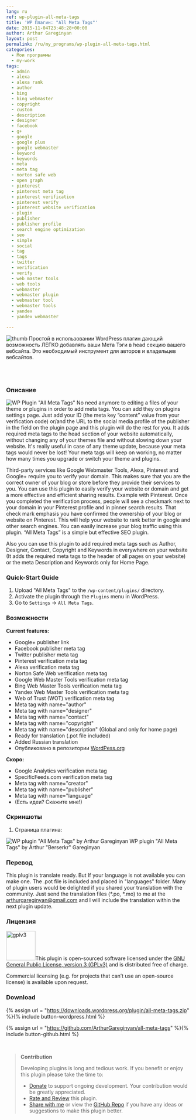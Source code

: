 ```yaml
---
lang: ru
ref: wp-plugin-all-meta-tags
title: 'WP Плагин: "All Meta Tags"'
date: 2015-11-04T23:48:28+00:00
author: Arthur Gareginyan
layout: post
permalink: /ru/my_programs/wp-plugin-all-meta-tags.html
categories:
  - Мои программы
  - my-work
tags:
  - admin
  - alexa
  - alexa rank
  - author
  - bing
  - bing webmaster
  - copyright
  - custom
  - description
  - designer
  - facebook
  - g+
  - google
  - google plus
  - google webmaster
  - keyword
  - keywords
  - meta
  - meta tag
  - norton safe web
  - open graph
  - pinterest
  - pinterest meta tag
  - pinterest verification
  - pinterest verify
  - pinterest website verification
  - plugin
  - publisher
  - publisher profile
  - search engine optimization
  - seo
  - simple
  - social
  - tag
  - tags
  - twitter
  - verification
  - verify
  - web master tools
  - web tools
  - webmaster
  - webmaster plugin
  - webmaster tool
  - webmaster tools
  - yandex
  - yandex webmaster

---
```


![thumb](/images/all-meta-tags/icon.png)
Простой в использовании WordPress плагин дающий возможность ЛЕГКО добавлять ваши Мета Тэги в head секцию вашего вебсайта. Это необходимый инструмент для авторов и владельцев вебсайтов.

<br><br>

### Описание

<img src="/images/all-meta-tags/banner.png" alt="WP Plugin &quot;All Meta Tags&quot;" />
No need anymore to editing a files of your theme or plugins in order to add meta tags. You can add they on plugins settings page. Just add your ID (the meta key “content” value from your verification code) or/and the URL to the social media profile of the publisher in the field on the plugin page and this plugin will do the rest for you. It adds required meta tags to the head section of your website automatically, without changing any of your themes file and without slowing down your website. It's really useful in case of any theme update, because your meta tags would never be lost! Your meta tags will keep on working, no matter how many times you upgrade or switch your theme and plugins.

Third-party services like Google Webmaster Tools, Alexa, Pinterest and Google+ require you to verify your domain. This makes sure that you are the correct owner of your blog or store before they provide their services to you. You can use this plugin to easily verify your website or domain and get a more effective and efficient sharing results. Example with Pinterest. Once you completed the verification process, people will see a checkmark next to your domain in your Pinterest profile and in pinner search results. That check mark emphasis you have confirmed the ownership of your blog or website on Pinterest. This will help your website to rank better in google and other search engines. You can easily increase your blog traffic using this plugin. “All Meta Tags” is a simple but effective SEO plugin.

Also you can use this plugin to add required meta tags such as Author, Designer, Contact, Copyright and Keywords in everywhere on your website (It adds the required meta tags to the header of all pages on your website) or the meta Description and Keywords only for Home Page.


### Quick-Start Guide

1. Upload "All Meta Tags" to the `/wp-content/plugins/` directory.
2. Activate the plugin through the `Plugins` menu in WordPress.
3. Go to `Settings` -> `All Meta Tags`.


### Возможности

**Current features:**

* Google+ publisher link
* Facebook publisher meta tag
* Twitter publisher meta tag
* Pinterest verification meta tag
* Alexa verification meta tag
* Norton Safe Web verification meta tag
* Google Web Master Tools verification meta tag
* Bing Web Master Tools verification meta tag
* Yandex Web Master Tools verification meta tag
* Web of Trust (WOT) verification meta tag
* Meta tag with name="author"
* Meta tag with name="designer"
* Meta tag with name="contact"
* Meta tag with name="copyright"
* Meta tag with name="description" (Global and only for home page)
* Ready for translation (.pot file included)
* Added Russian translation
* Опубликовано в репозитории [WordPess.org](http://wordpess.org/)

**Скоро:**

* Google Analytics verification meta tag
* SpecificFeeds.com verification meta tag
* Meta tag with name="creator"
* Meta tag with name="publisher"
* Meta tag with name="language"
* (Есть идеи? Скажите мне!)


### Скриншоты

1. Страница плагина:
<img src="/images/all-meta-tags/screenshot-1.png" alt="WP plugin &quot;All Meta Tags&quot; by Arthur Gareginyan" />
<caption>WP plugin "All Meta Tags" by Arthur "Berserkr" Gareginyan</caption>


### Перевод

This plugin is translate ready. But If your language is not available you can make one. The .pot file is included and placed in "languages" folder. Many of plugin users would be delighted if you shared your translation with the community. Just send the translation files (*.po, *.mo) to me at the arthurgareginyan@gmail.com and I will include the translation within the next plugin update.


### Лицензия

<img src="/images/gplv3.png" alt="gplv3" width="80" class="alignleft" />This plugin is open-sourced software licensed under the <a href="http://www.gnu.org/licenses/gpl-3.0.html" title="GPLv3" target="_blank">GNU General Public License, version 3 (GPLv3)</a> and is distributed free of charge.

Commercial licensing (e.g. for projects that can’t use an open-source license) is available upon request.


### Download

{% assign url = "https://downloads.wordpress.org/plugin/all-meta-tags.zip" %}{% include button-wordpress.html %}

{% assign url = "https://github.com/ArthurGareginyan/all-meta-tags" %}{% include button-github.html %}


<br>

>**Contribution**
>
>Developing plugins is long and tedious work. If you benefit or enjoy this plugin please take the time to:
>
>* [Donate](http://www.arthurgareginyan.com/donate.html) to support ongoing development. Your contribution would be greatly appreciated.
>* [Rate and Review](https://wordpress.org/support/view/plugin-reviews/all-meta-tags?rate=5#postform) this plugin.
>* [Share with me](mailto:arthurgareginyan@gmail.com) or view the [GitHub Repo](https://github.com/ArthurGareginyan/all-meta-tags) if you have any ideas or suggestions to make this plugin better.